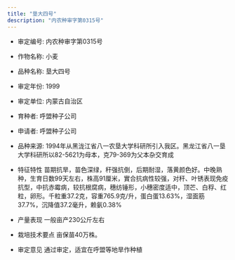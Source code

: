 ```yaml
---
title: "垦大四号"
description: "内农种审字第0315号"
---
```

* 审定编号:  内农种审字第0315号

*  作物名称:  小麦

*  品种名称:  垦大四号

*  审定年份:  1999

*  审定单位:  内蒙古自治区

* 育种者:  呼盟种子公司

*  申请者:  呼盟种子公司

*  品种来源:  1994年从黑泷江省八一农垦大学科研所引入我区。黑龙江省八一垦大学科研所以82-5621为母本，克79-369为父本杂交育成


*  特征特性
苗期抗旱，苗色深绿，秆强抗倒，后期耐湿，落黄颜色好。中晚熟种，生育日数99天左右，株高91厘米，實合抗病性较强，对秆、叶锈表现免疫抗型，中抗赤霉病，较抗根腐病，穗纺锤形，小穗密度适中，顶芒、白稃、红粒，卵形。千粒重37.2克，容重765.9克/升，蛋白蛋13.63%，湿面筋37.7%，沉降值37.2毫升，赖氨0.38%


*  产量表现
一般亩产230公斤左右


*  栽培技术要点
亩保苗40万株。

*  审定意见
通过审定，适宜在呼盟等地旱作种植

